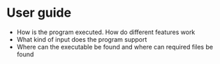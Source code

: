 # User guide

- How is the program executed. How do different features work
- What kind of input does the program support
- Where can the executable be found and where can required files be found